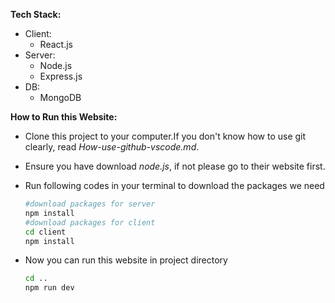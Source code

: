**Tech Stack:**

- Client:
  - React.js
- Server:
  - Node.js
  - Express.js
- DB:
  - MongoDB

**How to Run this Website:**

- Clone this project to your computer.If you don't know how to use git clearly, read *How-use-github-vscode.md*.

- Ensure you have download *node.js*, if not please go to their website first.

- Run following codes in your terminal to download the packages we need

  ```bash
  #download packages for server
  npm install 
  #download packages for client
  cd client
  npm install
  ```

- Now you can run this website in project directory

  ```bash
  cd ..
  npm run dev
  ```

  

